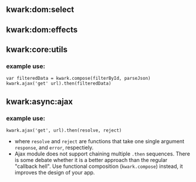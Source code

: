 ## kwark:dom:select

## kwark:dom:effects

## kwark:core:utils

### example use:

`var filteredData = kwark.compose(filterById, parseJson)`
`kwark.ajax('get' url).then(filteredData)`

## kwark:async:ajax

### example use:

`kwark.ajax('get', url).then(resolve, reject)`
-  where `resolve` and `reject` are functions that take one single argument `response`, and `error`, respectiely.
- Ajax module does not support chaining multiple `.then` sequences. There is some debate whether it is a better approach than the regular "callback hell". Use functional composition (`kwark.compose`) instead, it improves the design of your app.